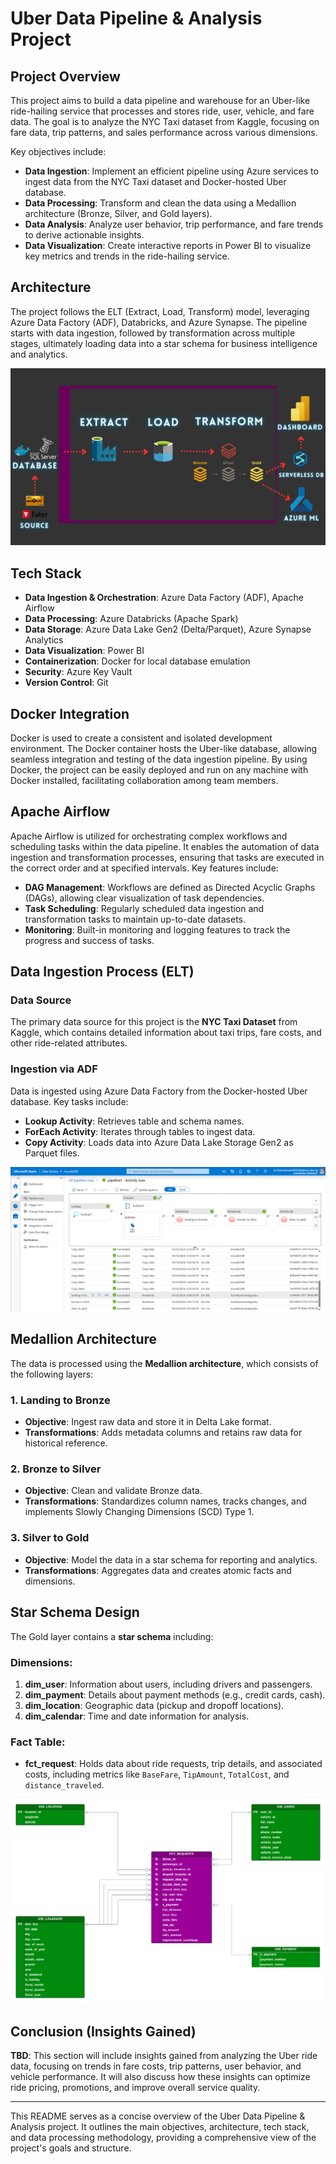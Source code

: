 # Uber Data Pipeline & Analysis Project

## Project Overview
This project aims to build a data pipeline and warehouse for an Uber-like ride-hailing service that processes and stores ride, user, vehicle, and fare data. The goal is to analyze the NYC Taxi dataset from Kaggle, focusing on fare data, trip patterns, and sales performance across various dimensions. 

Key objectives include:
- **Data Ingestion**: Implement an efficient pipeline using Azure services to ingest data from the NYC Taxi dataset and Docker-hosted Uber database.
- **Data Processing**: Transform and clean the data using a Medallion architecture (Bronze, Silver, and Gold layers).
- **Data Analysis**: Analyze user behavior, trip performance, and fare trends to derive actionable insights.
- **Data Visualization**: Create interactive reports in Power BI to visualize key metrics and trends in the ride-hailing service.

## Architecture
The project follows the ELT (Extract, Load, Transform) model, leveraging Azure Data Factory (ADF), Databricks, and Azure Synapse. The pipeline starts with data ingestion, followed by transformation across multiple stages, ultimately loading data into a star schema for business intelligence and analytics.

![PIPELINE](DESIGNS/PIPELINE.png)

## Tech Stack
- **Data Ingestion & Orchestration**: Azure Data Factory (ADF), Apache Airflow
- **Data Processing**: Azure Databricks (Apache Spark)
- **Data Storage**: Azure Data Lake Gen2 (Delta/Parquet), Azure Synapse Analytics
- **Data Visualization**: Power BI
- **Containerization**: Docker for local database emulation
- **Security**: Azure Key Vault
- **Version Control**: Git

## Docker Integration
Docker is used to create a consistent and isolated development environment. The Docker container hosts the Uber-like database, allowing seamless integration and testing of the data ingestion pipeline. By using Docker, the project can be easily deployed and run on any machine with Docker installed, facilitating collaboration among team members.

## Apache Airflow
Apache Airflow is utilized for orchestrating complex workflows and scheduling tasks within the data pipeline. It enables the automation of data ingestion and transformation processes, ensuring that tasks are executed in the correct order and at specified intervals. Key features include:
- **DAG Management**: Workflows are defined as Directed Acyclic Graphs (DAGs), allowing clear visualization of task dependencies.
- **Task Scheduling**: Regularly scheduled data ingestion and transformation tasks to maintain up-to-date datasets.
- **Monitoring**: Built-in monitoring and logging features to track the progress and success of tasks.

## Data Ingestion Process (ELT)
### Data Source
The primary data source for this project is the **NYC Taxi Dataset** from Kaggle, which contains detailed information about taxi trips, fare costs, and other ride-related attributes.

### Ingestion via ADF
Data is ingested using Azure Data Factory from the Docker-hosted Uber database. Key tasks include:
- **Lookup Activity**: Retrieves table and schema names.
- **ForEach Activity**: Iterates through tables to ingest data.
- **Copy Activity**: Loads data into Azure Data Lake Storage Gen2 as Parquet files.

![ADF PIPELINE](DESIGNS/ADF%20PIPELINE.png)

## Medallion Architecture
The data is processed using the **Medallion architecture**, which consists of the following layers:

### 1. Landing to Bronze
- **Objective**: Ingest raw data and store it in Delta Lake format.
- **Transformations**: Adds metadata columns and retains raw data for historical reference.

### 2. Bronze to Silver
- **Objective**: Clean and validate Bronze data.
- **Transformations**: Standardizes column names, tracks changes, and implements Slowly Changing Dimensions (SCD) Type 1.

### 3. Silver to Gold
- **Objective**: Model the data in a star schema for reporting and analytics.
- **Transformations**: Aggregates data and creates atomic facts and dimensions.

## Star Schema Design
The Gold layer contains a **star schema** including:

### Dimensions:
1. **dim_user**: Information about users, including drivers and passengers.
2. **dim_payment**: Details about payment methods (e.g., credit cards, cash).
3. **dim_location**: Geographic data (pickup and dropoff locations).
4. **dim_calendar**: Time and date information for analysis.

### Fact Table:
- **fct_request**: Holds data about ride requests, trip details, and associated costs, including metrics like `BaseFare`, `TipAmount`, `TotalCost`, and `distance_traveled`.

![Star Schema.png](DESIGNS/Star%20Schema.png)

## Conclusion (Insights Gained)
**TBD**: This section will include insights gained from analyzing the Uber ride data, focusing on trends in fare costs, trip patterns, user behavior, and vehicle performance. It will also discuss how these insights can optimize ride pricing, promotions, and improve overall service quality.

---

This README serves as a concise overview of the Uber Data Pipeline & Analysis project. It outlines the main objectives, architecture, tech stack, and data processing methodology, providing a comprehensive view of the project's goals and structure.
